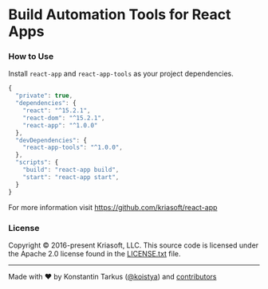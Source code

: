 # Build Automation Tools for React Apps

### How to Use

Install `react-app` and `react-app-tools` as your project dependencies.

```js
{
  "private": true,
  "dependencies": {
    "react": "^15.2.1",
    "react-dom": "^15.2.1",
    "react-app": "^1.0.0"
  },
  "devDependencies": {
    "react-app-tools": "^1.0.0",
  },
  "scripts": {
    "build": "react-app build",
    "start": "react-app start",
  }
}
```

For more information visit https://github.com/kriasoft/react-app

### License

Copyright © 2016-present Kriasoft, LLC. This source code is licensed under the Apache 2.0 license
found in the [LICENSE.txt](https://github.com/kriasoft/react-app/blob/master/tools/LICENSE.txt) file.

---
Made with ♥ by Konstantin Tarkus ([@koistya](https://twitter.com/koistya)) and [contributors](https://github.com/kriasoft/react-app/graphs/contributors)
